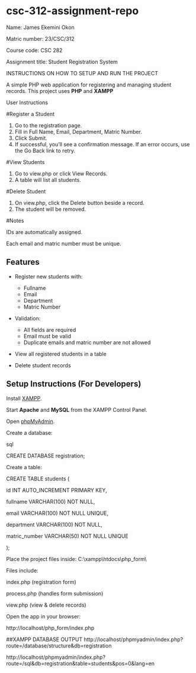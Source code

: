 # csc-312-assignment-repo
Name: James Ekemini Okon

Matric number: 23/CSC/312

Course code: CSC 282

Assignment title: Student Registration System 


INSTRUCTIONS ON HOW TO SETUP AND RUN THE PROJECT 

A simple PHP web application for registering and managing student records. 
This project uses **PHP** and **XAMPP**

User Instructions

#Register a Student

1. Go to the registration page.
2. Fill in Full Name, Email, Department, Matric Number.
3. Click Submit.
4. If successful, you’ll see a confirmation message.
If an error occurs, use the Go Back link to retry.

#View Students
1. Go to view.php or click View Records.
2. A table will list all students.
   
#Delete Student
1. On view.php, click the Delete button beside a record.
2. The student will be removed.

#Notes

IDs are automatically assigned.

Each email and matric number must be unique.


## Features
- Register new students with:
  - Fullname
  - Email
  - Department
  - Matric Number
    
- Validation:
  - All fields are required
  - Email must be valid
  - Duplicate emails and matric number are not allowed
    
- View all registered students in a table
- Delete student records

## Setup Instructions (For Developers)

  Install [XAMPP](https://www.apachefriends.org/index.html).
  
  Start **Apache** and **MySQL** from the XAMPP Control Panel.
  
  Open [phpMyAdmin](http://localhost/phpmyadmin/).
  
  Create a database:
  
  sql
  
  CREATE DATABASE registration;
  
  Create a table:
  
  CREATE TABLE students (
  
  id INT AUTO_INCREMENT PRIMARY KEY,
  
  fullname VARCHAR(100) NOT NULL,
  
  email VARCHAR(100) NOT NULL UNIQUE,
  
  department VARCHAR(100) NOT NULL,
  
  matric_number VARCHAR(50) NOT NULL UNIQUE

);


Place the project files inside: C:\xampp\htdocs\php_form\

Files include:

index.php (registration form)

process.php (handles form submission)

view.php (view & delete records)


Open the app in your browser:

http://localhost/php_form/index.php

##XAMPP DATABASE OUTPUT 
http://localhost/phpmyadmin/index.php?route=/database/structure&db=registration

http://localhost/phpmyadmin/index.php?route=/sql&db=registration&table=students&pos=0&lang=en
